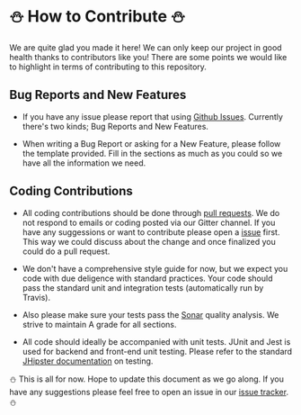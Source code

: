 # :snowman: How to Contribute :snowman:

We are quite glad you made it here! We can only keep our project in good health thanks to contributors like you! There are some points
we would like to highlight in terms of contributing to this repository. 

## Bug Reports and New Features

- If you have any issue please report that using [Github Issues](https://github.com/OpenArchitex/OpenLearnr/issues). 
Currently there's two kinds; Bug Reports and New Features. 

- When writing a Bug Report or asking for a New Feature, please follow the template provided. Fill in the sections as much as you could so 
we have all the information we need. 

## Coding Contributions

- All coding contributions should be done through [pull requests](https://help.github.com/en/articles/creating-a-pull-request-from-a-fork). We do not respond to emails or coding posted via our Gitter channel. If you have any suggessions or want to contribute please open a [issue](https://github.com/OpenArchitex/OpenLearnr/issues) first. This way we could discuss about the change and once finalized you could do a pull request. 

- We don't have a comprehensive style guide for now, but we expect you code with due deligence with standard practices. Your code 
should pass the standard unit and integration tests (automatically run by Travis). 

- Also please make sure your tests pass the [Sonar](https://sonarcloud.io/dashboard?id=OpenArchitex_OpenLearnr) quality
analysis. We strive to maintain A grade for all sections. 

- All code should ideally be accompanied with unit tests. JUnit and Jest is used for backend and front-end unit testing. Please refer to the 
standard [JHipster documentation](https://www.jhipster.tech/running-tests/) on testing. 

:snowman: This is all for now. Hope to update this document as we go along. If you have any suggestions please feel free to open
an issue in our [issue tracker](https://github.com/OpenArchitex/OpenLearnr/issues). :snowman:
